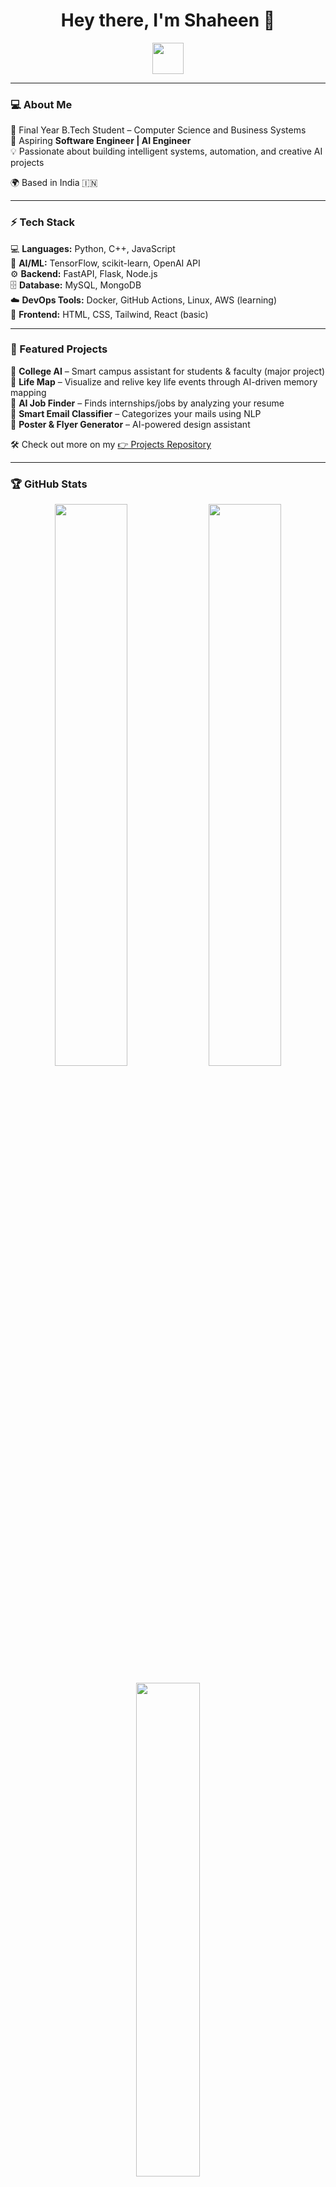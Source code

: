 <h1 align="center">Hey there, I'm Shaheen 👋</h1>

<p align="center">
  <img src="https://media.giphy.com/media/hvRJCLFzcasrR4ia7z/giphy.gif" width="50">
</p>

---

### 💻 About Me  
🚀 Final Year B.Tech Student – Computer Science and Business Systems  
🎯 Aspiring **Software Engineer | AI Engineer**  
💡 Passionate about building intelligent systems, automation, and creative AI projects   

🌍 Based in India 🇮🇳  

---

### ⚡ Tech Stack  
💻 **Languages:** Python, C++, JavaScript  
🧠 **AI/ML:** TensorFlow, scikit-learn, OpenAI API  
⚙️ **Backend:** FastAPI, Flask, Node.js  
🗄️ **Database:** MySQL, MongoDB  
☁️ **DevOps Tools:** Docker, GitHub Actions, Linux, AWS (learning)  
🎨 **Frontend:** HTML, CSS, Tailwind, React (basic)  

---

### 🧩 Featured Projects  

🔹 **College AI** – Smart campus assistant for students & faculty (major project)  
🔹 **Life Map** – Visualize and relive key life events through AI-driven memory mapping  
🔹 **AI Job Finder** – Finds internships/jobs by analyzing your resume  
🔹 **Smart Email Classifier** – Categorizes your mails using NLP  
🔹 **Poster & Flyer Generator** – AI-powered design assistant  

🛠 Check out more on my [👉 Projects Repository](#)  

---

### 🏆 GitHub Stats  

<p align="center">
  <img src="https://github-readme-stats.vercel.app/api?username=ShaheenBSyed&show_icons=true&theme=radical" width="48%">
  <img src="https://github-readme-streak-stats.herokuapp.com/?user=ShaheenBSyed&theme=radical" width="48%">
</p>

<p align="center">
  <img src="https://github-readme-stats.vercel.app/api/top-langs/?username=ShaheenBSyed&layout=compact&theme=radical" width="45%">
</p>

---

### 🏅 Achievements & Highlights  
🌟 Product Management Certified – GeeksforGeeks  
🧠 Built 10+ AI/Automation projects solo  
🎓 NPTEL Deep Learning & LLM Learner  
🛫 Interested in Aviation Software & Smart Systems  

---

### 🌐 Connect with Me  
<p align="center">
  <a href="https://www.linkedin.com/in/shaheensyed21/"><img src="https://img.shields.io/badge/LinkedIn-blue?style=for-the-badge&logo=linkedin"></a>
  <a href="https://github.com/"><img src="https://img.shields.io/badge/GitHub-black?style=for-the-badge&logo=github"></a>
  <a href="mailto: syedshaheen392@gmail.com@gmail.com"><img src="https://img.shields.io/badge/Gmail-red?style=for-the-badge&logo=gmail"></a>
</p>

---

<p align="center">✨ “Code. Create. Conquer.” ✨</p>
